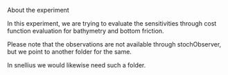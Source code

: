 About the experiment

In this experiment, we are trying to evaluate the sensitivities through cost function evaluation for bathymetry and bottom friction.

Please note that the observations are not available through stochObserver, but we point to another folder for the same. 

In snellius we would likewise need such a folder. 